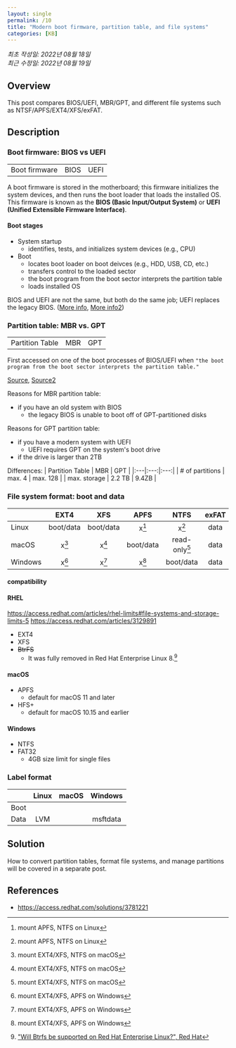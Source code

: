 ```yaml
---
layout: single
permalink: /10
title: "Modern boot firmware, partition table, and file systems"
categories: [KB]
---
```


*최초 작성일: 2022년 08월 18일*  
*최근 수정일: 2022년 08월 19일*

## Overview

This post compares BIOS/UEFI, MBR/GPT, and different file systems such as NTSF/APFS/EXT4/XFS/exFAT.

## Description

### Boot firmware: BIOS vs UEFI

| | | |
|:---|:---:|:---:|
| Boot firmware | BIOS | UEFI |

A boot firmware is stored in the motherboard; this firmware initializes the system devices, and then runs the boot loader that loads the installed OS. This firmware is known as the **BIOS (Basic Input/Output System)** or **UEFI (Unified Extensible Firmware Interface)**.

#### Boot stages

* System startup
  * identifies, tests, and initializes system devices (e.g., CPU)
* Boot
  * locates boot loader on boot deivces (e.g., HDD, USB, CD, etc.)
  * transfers control to the loaded sector
  * the boot program from the boot sector interprets the partition table
  * loads installed OS

BIOS and UEFI are not the same, but both do the same job; UEFI replaces the legacy BIOS.
([More info](https://www.techtarget.com/whatis/definition/Unified-Extensible-Firmware-Interface-UEFI), [More info2](https://www.partitionwizard.com/partitionmagic/uefi-vs-bios.html))

### Partition table: MBR vs. GPT

| | | |
|:---|:---:|:---:|
| Partition Table | MBR | GPT |

First accessed on one of the boot processes of BIOS/UEFI when `"the boot program from the boot sector interprets the partition table."`

[Source](https://access.redhat.com/documentation/en-us/red_hat_enterprise_linux/6/html/installation_guide/sect-uefi-support-drives-x86#doc-wrapper), [Source2](https://texit.tistory.com/55)  

Reasons for MBR partition table:

* if you have an old system with BIOS
  * the legacy BIOS is unable to boot off of GPT-partitioned disks

Reasons for GPT partition table:

* if you have a modern system with UEFI
  * UEFI requires GPT on the system's boot drive
* if the drive is larger than 2TB

Differences:
| Partition Table | MBR | GPT |
|:---|:---:|:---:|
| # of partitions | max. 4 | max. 128 |
| max. storage | 2.2 TB | 9.4ZB |

### File system format: boot and data

| | EXT4 | XFS | APFS | NTFS | exFAT |
|:---|:---:|:---:|:---:|:---:|:---:|
| Linux | boot/data | boot/data | x[^1] | x[^1] | data |
| macOS | x[^2]  | x[^2] | boot/data | read-only[^2]| data |
| Windows | x[^3] | x[^3] | x[^3] | boot/data | data |

#### compatibility

#### RHEL

<https://access.redhat.com/articles/rhel-limits#file-systems-and-storage-limits-5>
<https://access.redhat.com/articles/3129891>

* EXT4
* XFS
* ~~BtrFS~~
  * It was fully removed in Red Hat Enterprise Linux 8.[^5]

#### macOS

* APFS
  * default for macOS 11 and later
* HFS+
  * default for macOS 10.15 and earlier

#### Windows

* NTFS
* FAT32
  * 4GB size limit for single files

### Label format

| | Linux | macOS | Windows |
|:---|:---:|:---:|:---:|
| Boot |  |  |  |
| Data | LVM |  | msftdata |

## Solution

How to convert partition tables, format file systems, and manage partitions will be covered in a separate post.

## References

* <https://access.redhat.com/solutions/3781221>

[^1]: mount APFS, NTFS on Linux
[^2]: mount EXT4/XFS, NTFS on macOS
[^3]: mount EXT4/XFS, APFS on Windows
[^5]: ["Will Btrfs be supported on Red Hat Enterprise Linux?", Red Hat](https://access.redhat.com/solutions/197643)
